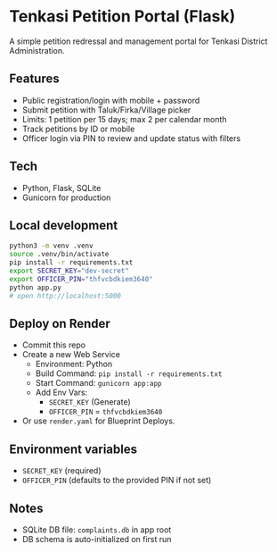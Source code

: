 # Tenkasi Petition Portal (Flask)

A simple petition redressal and management portal for Tenkasi District Administration.

## Features
- Public registration/login with mobile + password
- Submit petition with Taluk/Firka/Village picker
- Limits: 1 petition per 15 days; max 2 per calendar month
- Track petitions by ID or mobile
- Officer login via PIN to review and update status with filters

## Tech
- Python, Flask, SQLite
- Gunicorn for production

## Local development
```bash
python3 -m venv .venv
source .venv/bin/activate
pip install -r requirements.txt
export SECRET_KEY="dev-secret"
export OFFICER_PIN="thfvcbdkiem3640"
python app.py
# open http://localhost:5000
```

## Deploy on Render
- Commit this repo
- Create a new Web Service
  - Environment: Python
  - Build Command: `pip install -r requirements.txt`
  - Start Command: `gunicorn app:app`
  - Add Env Vars:
    - `SECRET_KEY` (Generate)
    - `OFFICER_PIN` = `thfvcbdkiem3640`
- Or use `render.yaml` for Blueprint Deploys.

## Environment variables
- `SECRET_KEY` (required)
- `OFFICER_PIN` (defaults to the provided PIN if not set)

## Notes
- SQLite DB file: `complaints.db` in app root
- DB schema is auto-initialized on first run